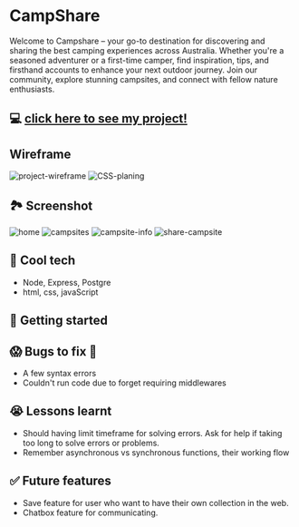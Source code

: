 # CampShare

Welcome to Campshare – your go-to destination for discovering and sharing the best camping experiences across Australia. Whether you're a seasoned adventurer or a first-time camper, find inspiration, tips, and firsthand accounts to enhance your next outdoor journey. Join our community, explore stunning campsites, and connect with fellow nature enthusiasts. 

## 💻 [click here to see my project!](https://github.com/JazTruong/campshare)

## Wireframe
![project-wireframe](/images/wireframe.png)
![CSS-planing](/images/CSS-planning.png)

## 🏞️ Screenshot
![home](/images/home-page.png)
![campsites](/images/campsites-page.png)
![campsite-info](/images/info-page.png)
![share-campsite](/images/share-campsite-page.png)

## 🚀 Cool tech

 - Node, Express, Postgre
 - html, css, javaScript

## 🏁 Getting started


## 😱 Bugs to fix 💩
- A few syntax errors
- Couldn't run code due to forget requiring middlewares

## 😭 Lessons learnt
- Should having limit timeframe for solving errors. Ask for help if taking too long to solve errors or problems.
- Remember asynchronous vs synchronous functions, their working flow

## ✅ Future features
- Save feature for user who want to have their own collection in the web.
- Chatbox feature for communicating.  